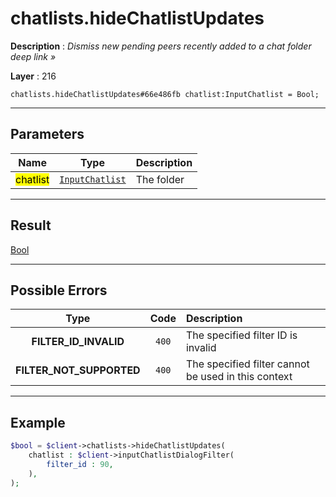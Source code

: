 # chatlists.hideChatlistUpdates

**Description** : *Dismiss new pending peers recently added to a chat folder deep link &raquo;*

**Layer** : 216

```tl
chatlists.hideChatlistUpdates#66e486fb chatlist:InputChatlist = Bool;
```

---

## Parameters

| Name | Type | Description |
| :---: | :---: | :--- |
| <mark>chatlist</mark> | [`InputChatlist`](type/InputChatlist) | The folder |

---

## Result

[Bool](type/Bool)

---

## Possible Errors

| Type | Code | Description |
| :---: | :---: | :--- |
| **FILTER_ID_INVALID** | `400` | The specified filter ID is invalid |
| **FILTER_NOT_SUPPORTED** | `400` | The specified filter cannot be used in this context |

---

## Example

```php
$bool = $client->chatlists->hideChatlistUpdates(
	chatlist : $client->inputChatlistDialogFilter(
		filter_id : 90,
	),
);
```
